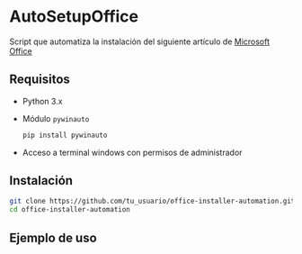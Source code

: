 # AutoSetupOffice

Script que automatiza la instalación del siguiente artículo de [Microsoft Office](https://learn.microsoft.com/es-es/office/ltsc/2021/deploy)

## Requisitos
- Python 3.x
- Módulo `pywinauto`
  
   ```bash
   pip install pywinauto
   ```
- Acceso a terminal windows con permisos de administrador

## Instalación
   ```bash
   git clone https://github.com/tu_usuario/office-installer-automation.git
   cd office-installer-automation
   ```
## Ejemplo de uso
